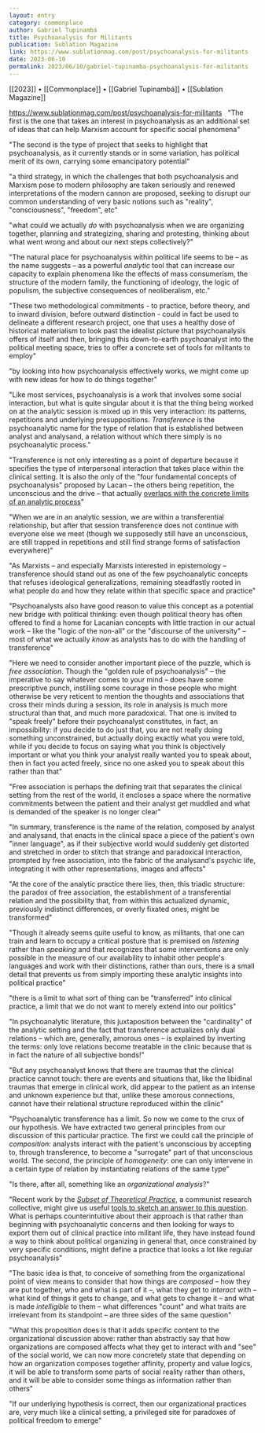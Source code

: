 ```yaml
---
layout: entry
category: commonplace
author: Gabriel Tupinambá
title: Psychoanalysis for Militants
publication: Sublation Magazine
link: https://www.sublationmag.com/post/psychoanalysis-for-militants
date: 2023-06-10
permalink: 2023/06/10/gabriel-tupinamba-psychoanalysis-for-militants
---
```


[[2023]] • [[Commonplace]] • [[Gabriel Tupinambá]] • [[Sublation Magazine]]

https://www.sublationmag.com/post/psychoanalysis-for-militants
 
"The first is the one that takes an interest in psychoanalysis as an additional set of ideas that can help Marxism account for specific social phenomena"

"The second is the type of project that seeks to highlight that psychoanalysis, as it currently stands or in some variation, has political merit of its own, carrying some emancipatory potential"

"a third strategy, in which the challenges that both psychoanalysis and Marxism pose to modern philosophy are taken seriously and renewed interpretations of the modern cannon are proposed, seeking to disrupt our common understanding of very basic notions such as "reality", "consciousness", "freedom", etc"

"what could we actually *do* with psychoanalysis when we are organizing together, planning and strategizing, sharing and protesting, thinking about what went wrong and about our next steps collectively?"

"The natural place for psychoanalysis within political life seems to be – as the name suggests – as a powerful *analytic* tool that can increase our capacity to explain phenomena like the effects of mass consumerism, the structure of the modern family, the functioning of ideology, the logic of populism, the subjective consequences of neoliberalism, etc."

"These two methodological commitments - to practice, before theory, and to inward division, before outward distinction - could in fact be used to delineate a different research project, one that uses a healthy dose of historical materialism to look past the idealist picture that psychoanalysis offers of itself and then, bringing this down-to-earth psychoanalyst into the political meeting space, tries to offer a concrete set of tools for militants to employ"

"by looking into how psychoanalysis effectively works, we might come up with new ideas for how to do things together"

"Like most services, psychoanalysis is a work that involves some social interaction, but what is quite singular about it is that the thing being worked on at the analytic session is mixed up in this very interaction: its patterns, repetitions and underlying presuppositions. *Transference* is the psychoanalytic name for the type of relation that is established between analyst and analysand, a relation without which there simply is no psychoanalytic process."

"Transference is not only interesting as a point of departure because it specifies the type of interpersonal interaction that takes place within the clinical setting. It is also the only of the "four fundamental concepts of psychoanalysis" proposed by Lacan – the others being repetition, the unconscious and the drive – that actually [overlaps with the concrete limits of an analytic process](https://www.academia.edu/14699004/Transferential_materialism_towards_a_theory_of_formal_otherness)"

"When we are in an analytic session, we are within a transferential relationship, but after that session transference does not continue with everyone else we meet (though we supposedly still have an unconscious, are still trapped in repetitions and still find strange forms of satisfaction everywhere)"

"As Marxists – and especially Marxists interested in epistemology – transference should stand out as one of the few psychoanalytic concepts that refuses ideological generalizations, remaining steadfastly rooted in what people do and how they relate within that specific space and practice"

"Psychoanalysts also have good reason to value this concept as a potential new bridge with political thinking: even though political theory has often offered to find a home for Lacanian concepts with little traction in our actual work – like the "logic of the non-all" or the "discourse of the university" – most of what we actually *know* as analysts has to do with the handling of transference"

"Here we need to consider another important piece of the puzzle, which is *free association*. Though the "golden rule of psychoanalysis" – the imperative to say whatever comes to your mind – does have some prescriptive punch, instilling some courage in those people who might otherwise be very reticent to mention the thoughts and associations that cross their minds during a session, its role in analysis is much more structural than that, and much more paradoxical. That one is invited to "speak freely" before their psychoanalyst constitutes, in fact, an impossibility: if you decide to do just that, you are not really doing something unconstrained, but actually doing exactly what you were told, while if you decide to focus on saying what you think is objectively important or what you think your analyst really wanted you to speak about, then in fact you acted freely, since no one asked you to speak about this rather than that"

"Free association is perhaps the defining trait that separates the clinical setting from the rest of the world, it encloses a space where the normative commitments between the patient and their analyst get muddled and what is demanded of the speaker is no longer clear"

"In summary, transference is the name of the relation, composed by analyst and analysand, that enacts in the clinical space a piece of the patient's own "inner language", as if their subjective world would suddenly get distorted and stretched in order to stitch that strange and paradoxical interaction, prompted by free association, into the fabric of the analysand's psychic life, integrating it with other representations, images and affects"

"At the core of the analytic practice there lies, then, this triadic structure: the paradox of free association, the establishment of a transferential relation and the possibility that, from within this actualized dynamic, previously indistinct differences, or overly fixated ones, might be transformed"

"Though it already seems quite useful to know, as militants, that one can train and learn to occupy a critical posture that is premised on *listening* rather than *speaking* and that recognizes that some interventions are only possible in the measure of our availability to inhabit other people's languages and work with their distinctions, rather than ours, there is a small detail that prevents us from simply importing these analytic insights into political practice"

"there is a limit to what sort of thing can be "transferred" into clinical practice, a limit that we do not want to merely extend into our politics"

"In psychoanalytic literature, this juxtaposition between the "cardinality" of the analytic setting and the fact that transference actualizes only dual relations – which are, generally, amorous ones – is explained by inverting the terms: only love relations become treatable in the clinic because that is in fact the nature of all subjective bonds!"

"But any psychoanalyst knows that there are traumas that the clinical practice cannot touch: there are events and situations that, like the libidinal traumas that emerge in clinical work, did appear to the patient as an intense and unknown experience but that, unlike these amorous connections, cannot have their relational structure reproduced within the clinic"

"Psychoanalytic transference has a limit. So now we come to the crux of our hypothesis. We have extracted two general principles from our discussion of this particular practice. The first we could call the principle of *composition:* analysts interact with the patient's unconscious by accepting to, through transference, to become a "surrogate" part of that unconscious world. The second, the principle of *homogeneity*: one can only intervene in a certain type of relation by instantiating relations of the same type"

"Is there, after all, something like an *organizational analysis*?"

"Recent work by the [*Subset of Theoretical Practice*](https://www.theoreticalpractice.com/), a communist research collective, might give us useful [tools to sketch an answer to this question](https://www.youtube.com/watch?v=FebdFvgJqFM&t=3931s). What is perhaps counterintuitive about their approach is that rather than beginning with psychoanalytic concerns and then looking for ways to export them out of clinical practice into militant life, they have instead found a way to think about political organizing in general that, once constrained by very specific conditions, might define a practice that looks a lot like regular psychoanalysis"

"The basic idea is that, to conceive of something from the organizational point of view means to consider that how things are *composed* – how they are put together, who and what is part of it –, what they get to *interact* with – what kind of things it gets to change, and what gets to change it – and what is made *intelligible* to them – what differences "count" and what traits are irrelevant from its standpoint – are three sides of the same question"

"What this proposition does is that it adds specific content to the organizational discussion above: rather than abstractly say that how organizations are composed affects what they get to interact with and "see" of the social world, we can now more concretely state that depending on how an organization composes together affinity, property and value logics, it will be able to transform some parts of social reality rather than others, and it will be able to consider some things as information rather than others"

"If our underlying hypothesis is correct, then our organizational practices are, very much like a clinical setting, a privileged site for paradoxes of political freedom to emerge"
